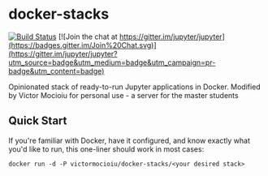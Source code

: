 # docker-stacks

[![Build Status](https://travis-ci.org/jupyter/docker-stacks.svg?branch=master)](https://travis-ci.org/jupyter/docker-stacks)
[![Join the chat at https://gitter.im/jupyter/jupyter](https://badges.gitter.im/Join%20Chat.svg)](https://gitter.im/jupyter/jupyter?utm_source=badge&utm_medium=badge&utm_campaign=pr-badge&utm_content=badge)

Opinionated stack of ready-to-run Jupyter applications in Docker.
Modified by Victor Mocioiu for personal use - a server for the master students


## Quick Start

If you're familiar with Docker, have it configured, and know exactly what you'd like to run, this one-liner should work in most cases:

```
docker run -d -P victormocioiu/docker-stacks/<your desired stack>
```